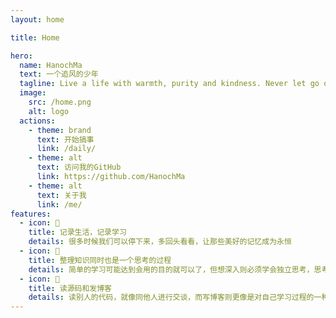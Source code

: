 ```yaml
---
layout: home

title: Home

hero:
  name: HanochMa
  text: 一个追风的少年
  tagline: Live a life with warmth, purity and kindness. Never let go of love and freedom.
  image:
    src: /home.png
    alt: logo
  actions:
    - theme: brand
      text: 开始搞事
      link: /daily/
    - theme: alt
      text: 访问我的GitHub
      link: https://github.com/HanochMa
    - theme: alt
      text: 关于我
      link: /me/
features:
  - icon: 🍫 
    title: 记录生活，记录学习
    details: 很多时候我们可以停下来，多回头看看，让那些美好的记忆成为永恒
  - icon: 🍉
    title: 整理知识同时也是一个思考的过程
    details: 简单的学习可能达到会用的目的就可以了，但想深入则必须学会独立思考，思考技术背后的设计思路和本质，让学习更有深度
  - icon: 🍋
    title: 读源码和发博客
    details: 读别人的代码，就像同他人进行交谈，而写博客则更像是对自己学习过程的一种复盘，温故而知新
---
```


<script setup>
import middle from '../src/components/middle.vue'
</script>

<!-- <middle /> -->